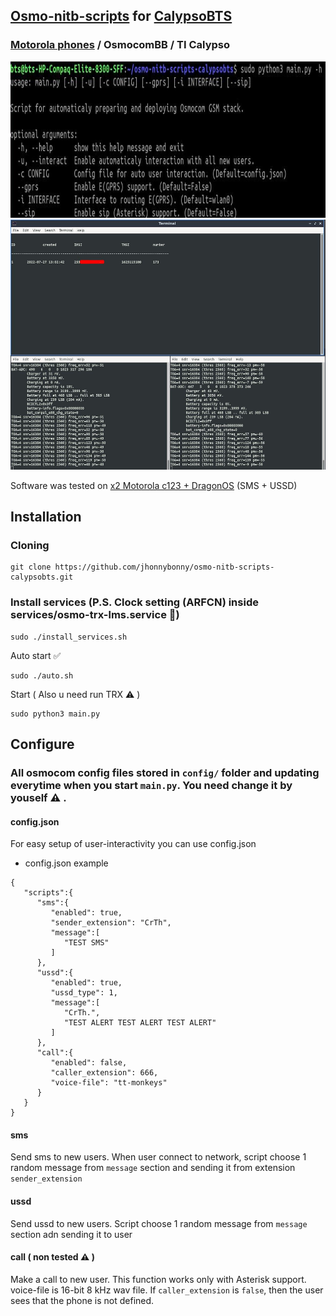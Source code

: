 ## [Osmo-nitb-scripts](https://github.com/godfuzz3r/osmo-nitb-scripts) for [CalypsoBTS](https://osmocom.org/projects/baseband/wiki/CalypsoBTS)
### [Motorola phones](https://osmocom.org/projects/baseband/wiki/Phones) / OsmocomBB / TI Calypso



<img src="https://raw.githubusercontent.com/jhonnybonny/osmo-nitb-scripts-calypsobts/main/doc/img/TERM.jpg" width="650" height="250">

<img src="https://raw.githubusercontent.com/jhonnybonny/osmo-nitb-scripts-calypsobts/main/doc/img/IMG.jpg" width="650" height="400">

Software was tested on [x2 Motorola c123 + DragonOS](https://cemaxecuter.com/) (SMS + USSD)

## Installation

### Cloning
```
git clone https://github.com/jhonnybonny/osmo-nitb-scripts-calypsobts.git
```
### Install services (P.S. Clock setting (ARFCN) inside services/osmo-trx-lms.service 🤪)
```
sudo ./install_services.sh
```
Auto start ✅
```
sudo ./auto.sh
```
Start ( Also u need run TRX ⚠️ )
```
sudo python3 main.py
```


## Configure
### All osmocom config files stored in `config/` folder and updating everytime when you start `main.py`. You need change it by youself ⚠️ .
#### config.json
For easy setup of user-interactivity you can use config.json
- config.json example
```
{
   "scripts":{
      "sms":{
         "enabled": true,
         "sender_extension": "CrTh",
         "message":[
            "TEST SMS"
         ]
      },
      "ussd":{
         "enabled": true,
         "ussd_type": 1,
         "message":[
            "CrTh.",
            "TEST ALERT TEST ALERT TEST ALERT"
         ]
      },
      "call":{
         "enabled": false,
         "caller_extension": 666,
         "voice-file": "tt-monkeys"
      }
   }
}
```
#### sms
Send sms to new users. When user connect to network, script choose 1 random message from ```message``` section and sending it from extension ```sender_extension```

#### ussd
Send ussd to new users. Script choose 1 random message from ```message``` section adn sending it to user

#### call ( non tested ⚠️ )
Make a call to new user. This function works only with Asterisk support. voice-file is 16-bit 8 kHz wav file. If ```caller_extension``` is ```false```, then the user sees that the phone is not defined.
